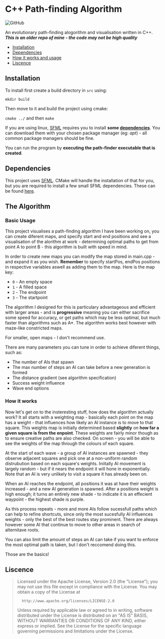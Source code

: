 # C++ Path-finding Algorithm

![GitHub](https://img.shields.io/github/license/HamishHamiltonSmith/Cpp-Pathfinder)

An evolutionary path-finding alogorithm and visualisation written in C++.
***This is an older repo of mine - the code may not be high quality***

+ [Installation](#installation)
+ [Dependencies](#dependencies)
+ [How it works and usage](#the-algorithm)
+ [Liscence](#liscence)



## Installation

To install first create a build directory in `src` using:

  `mkdir build`
  
Then move to it and build the project using cmake:

  `cmake ../` and then
  `make`

If you are using linux, [SFML](https://github.com/SFML/SFML) requires you to install **some [dependencies](#dependencies)**.
You can download them with your chosen package manager (eg: *apt*) - all common package managers should be fine.

You can run the program by **executing the path-finder executable that is created**.

## Dependencies

This project uses [SFML](https://github.com/SFML/SFML). CMake will handle the installation of that for you, but you are required to install a few small SFML dependencies. These can be found [here](https://github.com/SFML/SFML#external-libraries-used-by-sfml).


## The Algorithm

### Basic Usage

This project visualises a path-finding algorithm I have been working on, you can create diferent maps, and specify start and end positions and see a visualisation of the alorithm at work - determining optimal paths to get from point A to point B - this algorithm is built with speed in mind.

In order to create new maps you can modify the map stored in main.cpp - and expand it as you wish. **Remember** to specify startPos, endPos positions in respective variables aswell as adding them to the map. Here is the map key:

+ `0` - An empty space
+ `1` - A filled space
+ `2` - The endpoint
+ `3` - The startpoint

The algorithm I designed for this is particulary advantageous and efficient with larger areas - and is **progressive** meaning you can either sacrifice some speed for accuracy, or get paths which may be less optimal, but much faster than algorithms such as A*. The algorithm works best however with maze-like constricted maps.

For smaller, open maps - I don't recommend use.

There are many parameters you can tune in order to achieve diferent things, such as:

- The number of AIs that spawn
- The max number of steps an AI can take before a new generation is formed
- The distance gradient (see algorithm specification)
- Success weight influence
- Wave end options 


### How it works

Now let's get on to the insteresting stuff, how does the algorithm actually work?
It all starts with a weighting map - basically each point on the map has a weight - that
influences how likely an AI instance is to move to that square. This weights map is initially 
determined based **slightly** on **how far a given square is from the enpoint**. These weights
are fairly minor though as to ensure creative paths are also checked. On screen - you will be 
able to see the weights of the map through the colours of each square. 

At the start of each wave - a group of AI instances are spawned - they observe adjacent squares
and pick one at a non-uniform random distrubution based on each square's weights. Iniitally AI
movement is largely random - but if it nears the endpoint it will hone in exponentially. 
Note that an AI is very unlikely to visit a square it has already been on.

When an AI reaches the endpoint, all positions it was at have their weights increased - and a new
AI generation is spawned. After a positions weight is high enough; it turns an entirely new shade - 
to indicate it is an effecient waypoint - the highest shade is purple.

As this process repeats - more and more AIs follow sucessfull paths which can help to refine shortcuts,
since only the most sucesfully AI influences weights - only the best of the best routes stay prominent.
There are always however some AI that continue to move to other areas in search of alternitave roots.

You can also limit the amount of steps an AI can take if you want to enforce the most optimal path is 
taken, but I don't reccomend doing this. 

Those are the basics!


## Liscence

>   Licensed under the Apache License, Version 2.0 (the "License");
>   you may not use this file except in compliance with the License.
>   You may obtain a copy of the License at
>
>       http://www.apache.org/licenses/LICENSE-2.0
>
>   Unless required by applicable law or agreed to in writing, software
>   distributed under the License is distributed on an "AS IS" BASIS,
>   WITHOUT WARRANTIES OR CONDITIONS OF ANY KIND, either express or implied.
>   See the License for the specific language governing permissions and
>   limitations under the License.
